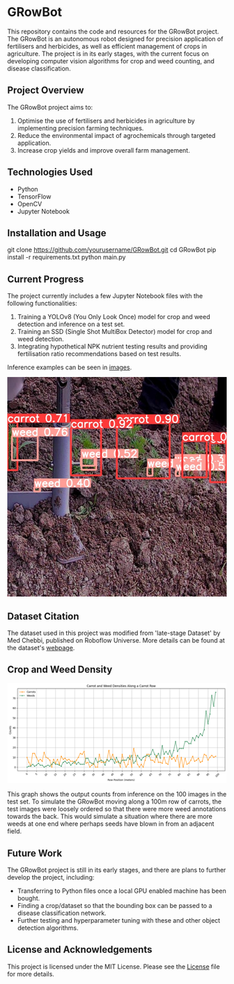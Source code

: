 # GRowBot

This repository contains the code and resources for the GRowBot project. The GRowBot is an autonomous robot designed for precision application of fertilisers and herbicides, as well as efficient management of crops in agriculture. The project is in its early stages, with the current focus on developing computer vision algorithms for crop and weed counting, and disease classification.

## Project Overview

The GRowBot project aims to:

1. Optimise the use of fertilisers and herbicides in agriculture by implementing precision farming techniques.
2. Reduce the environmental impact of agrochemicals through targeted application.
3. Increase crop yields and improve overall farm management.

## Technologies Used

- Python
- TensorFlow
- OpenCV
- Jupyter Notebook

## Installation and Usage

git clone https://github.com/yourusername/GRowBot.git
cd GRowBot
pip install -r requirements.txt
python main.py

## Current Progress

The project currently includes a few Jupyter Notebook files with the following functionalities:

1. Training a YOLOv8 (You Only Look Once) model for crop and weed detection and inference on a test set.
2. Training an SSD (Single Shot MultiBox Detector) model for crop and weed detection.
3. Integrating hypothetical NPK nutrient testing results and providing fertilisation ratio recommendations based on test results.

Inference examples can be seen in [images](https://github.com/trow-land/Computer-Vision-Projects/tree/main/GRowBot/images).

![YOLO](images/YOLO1.jpg)

## Dataset Citation

The dataset used in this project was modified from 'late-stage Dataset' by Med Chebbi, published on Roboflow Universe. More details can be found at the dataset's [webpage](https://universe.roboflow.com/med-chebbi/late-stage).

## Crop and Weed Density

![Example](images/Carrot_weed_dens_graph.png)

This graph shows the output counts from inference on the 100 images in the test set. To simulate the GRowBot moving along a 100m row of carrots, the test images were loosely ordered so that there were more weed annotations towards the back. This would simulate a situation where there are more weeds at one end where perhaps seeds have blown in from an adjacent field.

## Future Work

The GRowBot project is still in its early stages, and there are plans to further develop the project, including:

- Transferring to Python files once a local GPU enabled machine has been bought.
- Finding a crop/dataset so that the bounding box can be passed to a disease classification network.
- Further testing and hyperparameter tuning with these and other object detection algorithms.

## License and Acknowledgements

This project is licensed under the MIT License. Please see the [License](https://www.mit.edu/~amini/LICENSE.md) file for more details.
